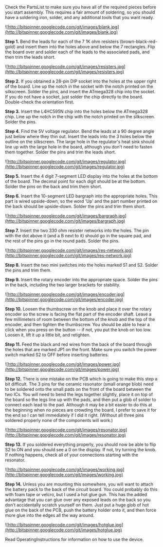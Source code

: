 Check the PartsList to make sure you have all of the required pieces before you start assembly.  This requires a fair amount of soldering, so you should have a soldering iron, solder, and any additional tools that you want ready.

![http://bitspinner.googlecode.com/git/images/blank.jpg](http://bitspinner.googlecode.com/git/images/blank.jpg)

**Step 1.** Bend the leads for each of the 7 1K ohm resisters (brown-black-red-gold) and insert them into the holes above and below the 7 rectangles.  Flip the board over and solder each of the leads to the associated pads, and then trim the leads short.

![http://bitspinner.googlecode.com/git/images/resisters.jpg](http://bitspinner.googlecode.com/git/images/resisters.jpg)

**Step 2.** If you obtained a 28-pin DIP socket into the holes at the upper right of the board.  Line up the notch in the socket with the notch printed on the silkscreen.  Solder the pins, and insert the ATmega328 chip into the socket.  If you do not have a socket, just solder the chip directly to the board.  Double-check the orientation first.

**Step 3.** Insert the L4HC595N chip into the holes below the ATmega328 chip.  Line up the notch in the chip with the notch printed on the silkscreen.  Solder the pins.

**Step 4.** Find the 5V voltage regulator.  Bend the leads at a 90 degree angle just below where they thin out.  Insert the leads into the 3 holes below the outline on the silkscreen.  The large hole in the regulator's heat sink should line up with the large hole in the board, although you don't need to fasten them together.  Solder the pins and trim the leads short.

![http://bitspinner.googlecode.com/git/images/regulator.jpg](http://bitspinner.googlecode.com/git/images/regulator.jpg)

**Step 5.** Insert the 4 digit 7-segment LED display into the holes at the bottom of the board.  The decimal point for each digit should be at the bottom.  Solder the pins on the back and trim them short.

**Step 6.** Insert the 10-segment LED bargraph into the appropriate holes.  This part is wired upside-down, so the word 'Up' and the part number printed on the back should be upside-down.  Solder the pins and trim them short.

![http://bitspinner.googlecode.com/git/images/bargraph.jpg](http://bitspinner.googlecode.com/git/images/bargraph.jpg)

**Step 7.** Insert the two 330 ohm resister networks into the holes.  The pin with the dot above it (and a B next to it) should go in the square pad, and the rest of the pins go in the round pads.  Solder the pins.

![http://bitspinner.googlecode.com/git/images/res-network.jpg](http://bitspinner.googlecode.com/git/images/res-network.jpg)

**Step 8.** Insert the two mini switches into the holes marked S1 and S2.  Solder the pins and trim them.

**Step 9.** Insert the rotary encoder into the appropriate space.  Solder the pins in the back, including the two larger brackets for stability.

![http://bitspinner.googlecode.com/git/images/encoder.jpg](http://bitspinner.googlecode.com/git/images/encoder.jpg)

**Step 10.** Loosen the thumbscrew on the knob and place it over the rotary encoder so the screw is facing the flat part of the encoder shaft.  Leave a few millimeters of room between the bottom of the knob and the top of the encoder, and then tighten the thumbscrew.  You should be able to hear a click when you press on the button -- if not, you put the knob on too low.  Loosen it, lift it up a little bit, and retighten.

**Step 11.** Feed the black and red wires from the back of the board through the holes that are marked JP1 on the front.  Make sure you switch the power switch marked S2 to OFF before inserting batteries.

![http://bitspinner.googlecode.com/git/images/power.jpg](http://bitspinner.googlecode.com/git/images/power.jpg)

**Step 12.**  There is one mistake on the PCB which is going to make this step a bit difficult.  The 3 pins for the ceramic resonator (small orange blob) need to be soldered onto the small pads on the front of the board between the two ICs.  You will need to bend the legs together slightly, place it on top of the board so the legs line up with the pads, and then put a glob of solder to connect each lead to the pad.  Although it may be  a bit easier to do this at the beginning when no pieces are crowding the board, I prefer to save it for the end so I can tell immediately if I did it right.  (Without all three pins soldered properly none of the components will work.)

![http://bitspinner.googlecode.com/git/images/resonator.jpg](http://bitspinner.googlecode.com/git/images/resonator.jpg)

**Step 13.** If you soldered everything properly, you should now be able to flip S2 to ON and you should see a 0 on the display.  If not, try turning the knob.  If nothing happens, check all of your connections starting with the resonator.

![http://bitspinner.googlecode.com/git/images/working.jpg](http://bitspinner.googlecode.com/git/images/working.jpg)

**Step 14.** Unless you are mounting this somewhere, you will want to attach the battery pack to the back of the circuit board.  You could probably do this with foam tape or velcro, but I used a hot glue gun.  This has the added advantage that you can glue over any exposed leads on the back so you don't accidentally scratch yourself on them.  Just put a huge glob of hot glue on the back of the PCB, push the battery holder onto it, and then force more glue into the edges all the way around.

![http://bitspinner.googlecode.com/git/images/hotglue.jpg](http://bitspinner.googlecode.com/git/images/hotglue.jpg)

Read OperatingInstructions for information on how to use the device.